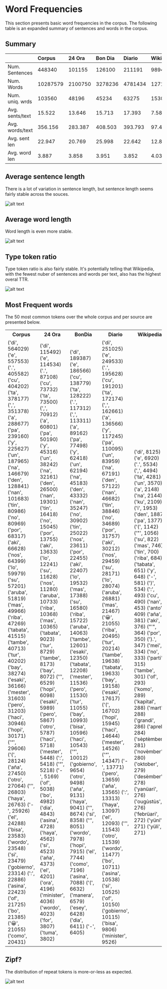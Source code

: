 # Word Frequencies

This section presents basic word frequencies in the corpus. The following table is an expanded summary of sentences and words in the corpus.

## Summary

|                | Corpus         | 24 Ora          | Bon Dia        | Diario         | Wikipedia      |
|----------------|:---------------|:----------------|:---------------|:---------------|:---------------|
|Num. Sentences  | 448340    | 101155    | 126100    | 211191    | 9894    |
|Num. Words      | 10287579    | 2100750    | 3278236    | 4781434    | 127159    |
|Num. uniq. wrds | 103560  | 48196  | 45234  | 63275  | 15300  |
|Avg. sents/text | 15.522    | 13.646    | 15.713    | 17.393    | 7.582    |
|Avg. words/text | 356.156    | 283.387    | 408.503    | 393.793    | 97.440    |
|Avg. sent len   | 22.947 | 20.769 | 25.998 | 22.642 | 12.854 |
|Avg. word len   | 3.887 | 3.858 | 3.951 | 3.852 | 4.032 |

## Average sentence length

There is a lot of variation in sentence length, but sentence length seems fairly stable across the souces.

![alt text](../../../Public/Public/figures/sent_len.png)

## Average word length

Word length is even more stable.

![alt text](../../../Public/Public/figures/word_len.png)

## Type token ratio

Type token ratio is also fairly stable. It's potentially telling that Wikipedia, with the fewest nuber of sentences and words per text, also has the highest overal TTR.

![alt text](../../../Public/Public/figures/ttr.png)

## Most Frequent words 

The 50 most common tokens over the whole corpus and per source are presented below.

<table><tbody><tr><th>Corpus</th><th>24 Ora</th><th>BonDia</th><th>Diario</th><th>Wikipedia</th></tr><tr><td>('di', 564029)
('e', 557553)
('.', 405582)
('cu', 404202)
('ta', 378177)
(',', 351378)
('a', 288677)
('pa', 239160)
('y', 225627)
('un', 187965)
('na', 146679)
('den', 128841)
('nan', 101683)
('tin', 80986)
('no', 80969)
('por', 68317)
('aki', 66628)
('nos', 64399)
('lo', 59979)
('su', 57201)
('aruba', 51819)
('mas', 49966)
('riba', 47269)
('tabata', 41515)
('tambe', 40713)
('tur', 40202)
('bay', 38274)
('esaki', 36166)
('mester', 31603)
('pero', 31203)
('haci', 30946)
('hopi', 30171)
('“', 29606)
('(', 28124)
('aña', 27450)
('otro', 27064)
('’', 26803)
('haya', 26763)
('-', 25926)
('el', 24288)
('bisa', 23583)
('wordo', 23548)
('si', 23479)
('gobierno', 23314)
(':', 22886)
('asina', 22423)
('of', 21725)
('bo', 21385)
('😀', 21055)
('como', 20431)</td><td>('di', 115492)
('e', 114534)
('.', 87108)
('cu', 73732)
('ta', 73500)
(',', 70912)
('a', 60801)
('pa', 50190)
('y', 45316)
('un', 38242)
('na', 32161)
('den', 26500)
('nan', 19301)
('tin', 16418)
('no', 15045)
('por', 13755)
('aki', 13633)
('lo', 12241)
('su', 11628)
('nos', 11280)
('aruba', 10733)
('riba', 10368)
('mas', 10365)
('tabata', 9023)
('tur', 8729)
('tambe', 8173)
('bay', 8072)
('’', 6529)
('hopi', 6098)
('esaki', 5989)
('pero', 5867)
('otro', 5787)
('haci', 5718)
('mester', 5448)
(':', 5418)
('“', 5218)
('-', 5169)
('of', 5038)
('bo', 4982)
('dia', 4843)
('asina', 4728)
('haya', 4562)
('si', 4523)
('aña', 4373)
('el', 4201)
('ora', 4196)
('minister', 4036)
('wordo', 4023)
('for', 3807)
('tuma', 3802)</td><td>('di', 189387)
('e', 186566)
('cu', 138779)
('ta', 128222)
('.', 117312)
(',', 113311)
('a', 89162)
('pa', 77498)
('y', 62418)
('un', 62194)
('na', 45183)
('den', 43332)
('nan', 35247)
('no', 30902)
('tin', 25022)
('nos', 23611)
('por', 22455)
('aki', 22407)
('lo', 19532)
('mas', 17388)
('su', 16580)
('riba', 15722)
('aruba', 14063)
('tambe', 12601)
('esaki', 12350)
('tabata', 12208)
('mester', 11536)
('pero', 11530)
('tur', 11055)
('bay', 10993)
('bisa', 10596)
('haci', 10543)
('“', 10012)
('gobierno', 9654)
('otro', 9498)
('aña', 9131)
('haya', 9041)
('’', 8674)
('si', 8358)
('‘', 8051)
('wordo', 7978)
('hopi', 7915)
('el', 7744)
('como', 7196)
('asina', 7088)
('(', 6632)
('manera', 6579)
('esey', 6428)
('dia', 6411)
('-', 6405)</td><td>('di', 251025)
('e', 249533)
('.', 195628)
('cu', 191201)
('ta', 172174)
(',', 162661)
('a', 136566)
('y', 117245)
('pa', 110095)
('un', 83959)
('na', 67191)
('den', 57122)
('nan', 46682)
('tin', 38846)
('no', 34689)
('por', 31757)
('aki', 30212)
('nos', 29459)
('su', 28171)
('lo', 28074)
('aruba', 26881)
('mas', 21467)
('😀', 21055)
('riba', 20495)
('tur', 20214)
('tambe', 19638)
('tabata', 19633)
('bay', 19158)
('esaki', 17617)
('(', 16702)
('hopi', 15945)
('haci', 14644)
('mester', 14526)
('“', 14347)
('-', 13771)
('pero', 13659)
('aña', 13565)
(':', 13313)
('haya', 13097)
('el', 12093)
('’', 11543)
('otro', 11539)
('wordo', 11477)
('bo', 10711)
('asina', 10538)
('si', 10525)
('of', 10150)
('gobierno', 10115)
('bisa', 9806)
('minister', 9526)</td><td>('di', 8125)
('e', 6920)
('.', 5534)
(',', 4494)
('ta', 4281)
('un', 3570)
('a', 2148)
('na', 2144)
('ku', 2109)
('i', 1953)
('den', 1887)
('pa', 1377)
('(', 1142)
('"', 1056)
('su', 822)
('mas', 746)
('tin', 700)
('riba', 684)
('tabata', 651)
('y', 648)
('-', 581)
(')', 534)
(':', 493)
('cu', 490)
('nan', 453)
('anto', 409)
('aña', 381)
('aki', 376)
("'", 364)
('por', 350)
(').', 347)
('mei', 334)
('no', 333)
('parti', 315)
('tambe', 301)
('of', 293)
('komo', 289)
('kapital', 288)
('mart', 288)
('grandi', 286)
('aprel', 284)
('sèptèmber', 281)
('novèmber', 280)
('oktober', 279)
('desèmber', 278)
('yanüari', 276)
('ougùstùs', 276)
('febrüari', 272)
('yüni', 271)
('yüli', 271)</td></tr></tbody></table>

## Zipf?

The distribution of repeat tokens is more-or-less as expected.

![alt text](../../../Public/Public/figures/zipf.png)

